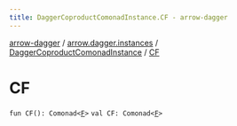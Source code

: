 ```yaml
---
title: DaggerCoproductComonadInstance.CF - arrow-dagger
---
```


[arrow-dagger](../../index.html) / [arrow.dagger.instances](../index.html) / [DaggerCoproductComonadInstance](index.html) / [CF](./-c-f.html)

# CF

`fun CF(): Comonad<`[`F`](index.html#F)`>`
`val CF: Comonad<`[`F`](index.html#F)`>`